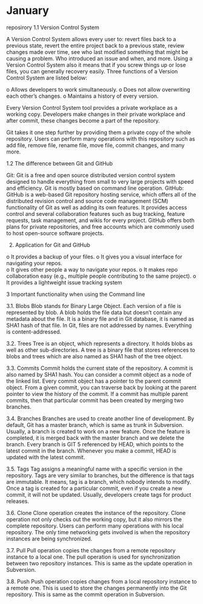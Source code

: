 # January
reposirory
1.1 Version Control System

A Version Control System allows every user to: revert files back to a previous state, revert the entire project back to a previous state, review changes made over time, see who last modified something that might be causing a problem. Who introduced an issue and when, and more. Using a Version Control System also it means that if you screw things up or lose files, you can generally recovery easily. 
Three functions of a Version Control System are listed below:

o	Allows developers to work simultaneously.
o	Does not allow overwriting each other’s changes.
o	Maintains a history of every version.

Every Version Control System tool provides a private workplace as a working copy. Developers make changes in their private workplace and after commit, these changes become a part of the repository. 

Git takes it one step further by providing them a private copy of the whole repository. Users can perform many operations with this repository such as add file, remove file, rename file, move file, commit changes, and many more.

1.2 The difference between Git and GitHub

Git:
Git is a free and open source distributed version control system designed to handle everything from small to very large projects with speed and efficiency. Git is mostly based on command line operation. 
GitHub:
GitHub is a web-based Git repository hosting service, which offers all of the distributed revision control and source code management (SCM) functionality of Git as well as adding its own features.
It provides access control and several collaboration features such as bug tracking, feature requests, task management, and wikis for every project. GitHub offers both plans for private repositories, and free accounts which are commonly used to host open-source software projects.

2. Application for Git and GitHub

o	It provides a backup of your files.
o	It gives you a visual interface for navigating your repos.  
o	It gives other people a way to navigate your repos.
o	It makes repo collaboration easy (e.g., multiple people contributing to the same project).
o	It provides a lightweight issue tracking system



3 Important functionality when using the Command line

3.1. Blobs
Blob stands for Binary Large Object. Each version of a file is represented by blob. A blob holds the file data but doesn’t contain any metadata about the file. It is a binary file and in Git database, it is named as SHA1 hash of that file. In Git, files are not addressed by names. Everything is content-addressed.

3.2. Trees
Tree is an object, which represents a directory. It holds blobs as well as other sub-directories. A tree is a binary file that stores references to blobs and trees which are also named as SHA1 hash of the tree object.

3.3. Commits
Commit holds the current state of the repository. A commit is also named by SHA1 hash. You can consider a commit object as a node of the linked list. Every commit object has a pointer to the parent commit object. From a given commit, you can traverse back by looking at the parent pointer to view the history of the commit. If a commit has multiple parent commits, then that particular commit has been created by merging two branches.

3.4. Branches
Branches are used to create another line of development. By default, Git has a master branch, which is same as trunk in Subversion. Usually, a branch is created to work on a new feature. Once the feature is completed, it is merged back with the master branch and we delete the branch. Every branch is GIT 5 referenced by HEAD, which points to the latest commit in the branch. Whenever you make a commit, HEAD is updated with the latest commit.

3.5. Tags
Tag assigns a meaningful name with a specific version in the repository. Tags are very similar to branches, but the difference is that tags are immutable. It means, tag is a branch, which nobody intends to modify. Once a tag is created for a particular commit, even if you create a new commit, it will not be updated. Usually, developers create tags for product releases.

3.6. Clone
Clone operation creates the instance of the repository. Clone operation not only checks out the working copy, but it also mirrors the complete repository. Users can perform many operations with his local repository. The only time networking gets involved is when the repository instances are being synchronized.

3.7. Pull
Pull operation copies the changes from a remote repository instance to a local one. The pull operation is used for synchronization between two repository instances. This is same as the update operation in Subversion.

3.8. Push
Push operation copies changes from a local repository instance to a remote one.
This is used to store the changes permanently into the Git repository. This is same as the commit operation in Subversion.

               

